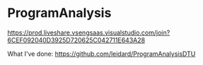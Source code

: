 # ProgramAnalysis
https://prod.liveshare.vsengsaas.visualstudio.com/join?6CEF092040D3925D720625C042711E643A28

What I've done: https://github.com/leidard/ProgramAnalysisDTU
